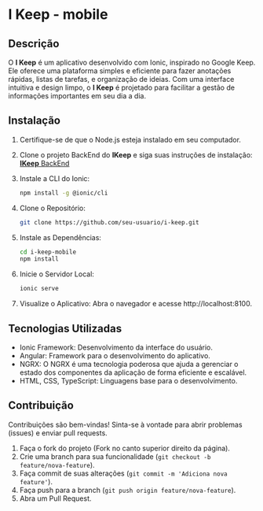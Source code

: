 # I Keep - mobile

## Descrição
O **I Keep** é um aplicativo desenvolvido com Ionic, inspirado no Google Keep. Ele oferece uma plataforma simples e eficiente para fazer anotações rápidas, listas de tarefas, e organização de ideias. Com uma interface intuitiva e design limpo, o **I Keep** é projetado para facilitar a gestão de informações importantes em seu dia a dia.

## Instalação

1. Certifique-se de que o Node.js esteja instalado em seu computador.
   
2. Clone o projeto BackEnd do **IKeep** e siga suas instruções de instalação:
  [**IKeep** BackEnd](https://github.com/Cristiano-woody/i-keep-api)

3. Instale a CLI do Ionic:
   
    ```bash
    npm install -g @ionic/cli 
    ```

4. Clone o Repositório:
    ```bash
    git clone https://github.com/seu-usuario/i-keep.git
    ```
5. Instale as Dependências:
    ```bash
    cd i-keep-mobile
    npm install
    ```
6. Inicie o Servidor Local:
    ```bash
    ionic serve
    ```
7. Visualize o Aplicativo:
    Abra o navegador e acesse http://localhost:8100.

## Tecnologias Utilizadas
- Ionic Framework: Desenvolvimento da interface do usuário.
- Angular: Framework para o desenvolvimento do aplicativo.
- NGRX: O NGRX é uma tecnologia poderosa que ajuda a gerenciar o estado dos componentes da aplicação de forma eficiente e escalável.
- HTML, CSS, TypeScript: Linguagens base para o desenvolvimento.

## Contribuição
Contribuições são bem-vindas! Sinta-se à vontade para abrir problemas (issues) e enviar pull requests.
1. Faça o fork do projeto (Fork no canto superior direito da página).
2. Crie uma branch para sua funcionalidade (`git checkout -b feature/nova-feature`).
3. Faça commit de suas alterações (`git commit -m 'Adiciona nova feature'`).
4. Faça push para a branch (`git push origin feature/nova-feature`).
5. Abra um Pull Request.
